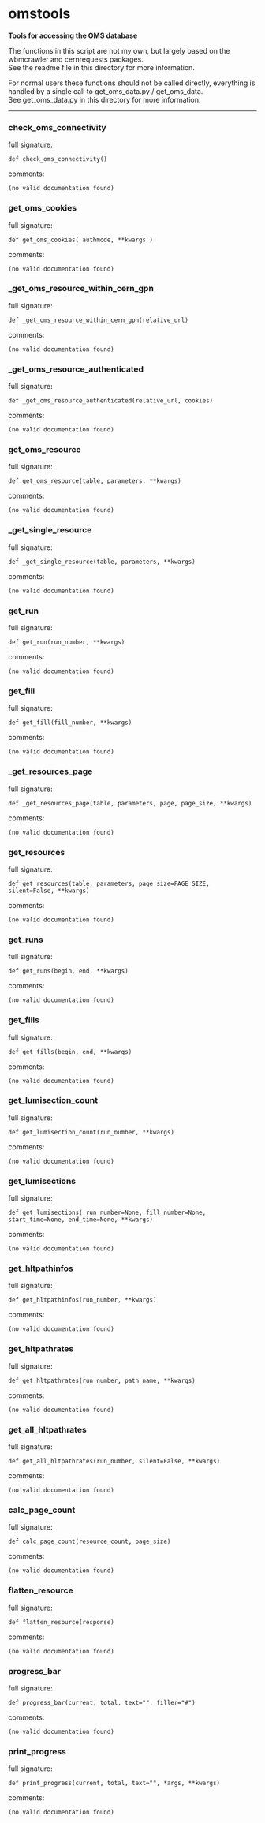 # omstools  
  
**Tools for accessing the OMS database**  

The functions in this script are not my own, but largely based on the wbmcrawler and cernrequests packages.  
See the readme file in this directory for more information.  

For normal users these functions should not be called directly, everything is handled by a single call to get_oms_data.py / get_oms_data.  
See get_oms_data.py in this directory for more information.
- - -
  
  
### check\_oms\_connectivity  
full signature:  
```text  
def check_oms_connectivity()  
```  
comments:  
```text  
(no valid documentation found)  
```  
  
  
### get\_oms\_cookies  
full signature:  
```text  
def get_oms_cookies( authmode, **kwargs )  
```  
comments:  
```text  
(no valid documentation found)  
```  
  
  
### \_get\_oms\_resource\_within\_cern\_gpn  
full signature:  
```text  
def _get_oms_resource_within_cern_gpn(relative_url)  
```  
comments:  
```text  
(no valid documentation found)  
```  
  
  
### \_get\_oms\_resource\_authenticated  
full signature:  
```text  
def _get_oms_resource_authenticated(relative_url, cookies)  
```  
comments:  
```text  
(no valid documentation found)  
```  
  
  
### get\_oms\_resource  
full signature:  
```text  
def get_oms_resource(table, parameters, **kwargs)  
```  
comments:  
```text  
(no valid documentation found)  
```  
  
  
### \_get\_single\_resource  
full signature:  
```text  
def _get_single_resource(table, parameters, **kwargs)  
```  
comments:  
```text  
(no valid documentation found)  
```  
  
  
### get\_run  
full signature:  
```text  
def get_run(run_number, **kwargs)  
```  
comments:  
```text  
(no valid documentation found)  
```  
  
  
### get\_fill  
full signature:  
```text  
def get_fill(fill_number, **kwargs)  
```  
comments:  
```text  
(no valid documentation found)  
```  
  
  
### \_get\_resources\_page  
full signature:  
```text  
def _get_resources_page(table, parameters, page, page_size, **kwargs)  
```  
comments:  
```text  
(no valid documentation found)  
```  
  
  
### get\_resources  
full signature:  
```text  
def get_resources(table, parameters, page_size=PAGE_SIZE, silent=False, **kwargs)  
```  
comments:  
```text  
(no valid documentation found)  
```  
  
  
### get\_runs  
full signature:  
```text  
def get_runs(begin, end, **kwargs)  
```  
comments:  
```text  
(no valid documentation found)  
```  
  
  
### get\_fills  
full signature:  
```text  
def get_fills(begin, end, **kwargs)  
```  
comments:  
```text  
(no valid documentation found)  
```  
  
  
### get\_lumisection\_count  
full signature:  
```text  
def get_lumisection_count(run_number, **kwargs)  
```  
comments:  
```text  
(no valid documentation found)  
```  
  
  
### get\_lumisections  
full signature:  
```text  
def get_lumisections( run_number=None, fill_number=None, start_time=None, end_time=None, **kwargs)  
```  
comments:  
```text  
(no valid documentation found)  
```  
  
  
### get\_hltpathinfos  
full signature:  
```text  
def get_hltpathinfos(run_number, **kwargs)  
```  
comments:  
```text  
(no valid documentation found)  
```  
  
  
### get\_hltpathrates  
full signature:  
```text  
def get_hltpathrates(run_number, path_name, **kwargs)  
```  
comments:  
```text  
(no valid documentation found)  
```  
  
  
### get\_all\_hltpathrates  
full signature:  
```text  
def get_all_hltpathrates(run_number, silent=False, **kwargs)  
```  
comments:  
```text  
(no valid documentation found)  
```  
  
  
### calc\_page\_count  
full signature:  
```text  
def calc_page_count(resource_count, page_size)  
```  
comments:  
```text  
(no valid documentation found)  
```  
  
  
### flatten\_resource  
full signature:  
```text  
def flatten_resource(response)  
```  
comments:  
```text  
(no valid documentation found)  
```  
  
  
### progress\_bar  
full signature:  
```text  
def progress_bar(current, total, text="", filler="#")  
```  
comments:  
```text  
(no valid documentation found)  
```  
  
  
### print\_progress  
full signature:  
```text  
def print_progress(current, total, text="", *args, **kwargs)  
```  
comments:  
```text  
(no valid documentation found)  
```  
  
  
